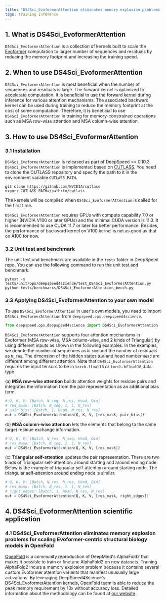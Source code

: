 ```yaml
---
title: "DS4Sci_EvoformerAttention eliminates memory explosion problems for scaling Evoformer-centric structural biology models"
tags: training inference
---
```


## 1. What is DS4Sci_EvoformerAttention
`DS4Sci_EvoformerAttention` is a collection of kernels built to scale the [Evoformer](https://www.nature.com/articles/s41586-021-03819-2) computation to larger number of sequences and residuals by reducing the memory footprint and increasing the training speed.

## 2. When to use DS4Sci_EvoformerAttention
`DS4Sci_EvoformerAttention` is most beneficial when the number of sequences and residuals is large. The forward kernel is optimized to accelerate computation. It is beneficial to use the forward kernel during inference for various attention mechanisms. The associated backward kernel can be used during training to reduce the memory footprint at the cost of some computation. Therefore, it is beneficial to use `DS4Sci_EvoformerAttention` in training for memory-constrained operations such as MSA row-wise attention and MSA column-wise attention.

## 3. How to use DS4Sci_EvoformerAttention

### 3.1 Installation

`DS4Sci_EvoformerAttention` is released as part of DeepSpeed >= 0.10.3. `DS4Sci_EvoformerAttention` is implemented based on [CUTLASS](https://github.com/NVIDIA/cutlass). You need to clone the CUTLASS repository and specify the path to it in the environment variable `CUTLASS_PATH`.

```shell
git clone https://github.com/NVIDIA/cutlass
export CUTLASS_PATH=/path/to/cutlass
```
The kernels will be compiled when `DS4Sci_EvoformerAttention` is called for the first time.

`DS4Sci_EvoformerAttention` requires GPUs with compute capability 7.0 or higher (NVIDIA V100 or later GPUs) and the minimal CUDA version is 11.3. It is recommended to use CUDA 11.7 or later for better performance. Besides, the performance of backward kernel on V100 kernel is not as good as that on A100 for now.

### 3.2 Unit test and benchmark

The unit test and benchmark are available in the `tests` folder in DeepSpeed repo. You can use the following command to run the unit test and benchmark.

```shell
pytest -s tests/unit/ops/deepspeed4science/test_DS4Sci_EvoformerAttention.py
python tests/benchmarks/DS4Sci_EvoformerAttention_bench.py
```

### 3.3 Applying DS4Sci_EvoformerAttention to your own model

To use `DS4Sci_EvoformerAttention` in user's own models, you need to import `DS4Sci_EvoformerAttention` from `deepspeed.ops.deepspeed4science`.

```python
from deepspeed.ops.deepspeed4science import DS4Sci_EvoformerAttention
```

`DS4Sci_EvoformerAttention` supports four attention mechanisms in Evoformer (MSA row-wise, MSA column-wise, and 2 kinds of Triangular) by using different inputs as shown in the following examples. In the examples, we denote the number of sequences as `N_seq` and the number of residuals as `N_res`. The dimension of the hidden states `Dim` and head number `Head` are different among different attention. Note that `DS4Sci_EvoformerAttention` requires the input tensors to be in `torch.float16` or `torch.bfloat16` data type.

(a) **MSA row-wise attention** builds attention weights for residue pairs and integrates the information from the pair representation as an additional bias term.
```python
# Q, K, V: [Batch, N_seq, N_res, Head, Dim]
# res_mask: [Batch, N_seq, 1, 1, N_res]
# pair_bias: [Batch, 1, Head, N_res, N_res]
out = DS4Sci_EvoformerAttention(Q, K, V, [res_mask, pair_bias])
```

(b) **MSA column-wise attention** lets the elements that belong to the same target residue exchange information.
```python
# Q, K, V: [Batch, N_res, N_seq, Head, Dim]
# res_mask: [Batch, N_seq, 1, 1, N_res]
out = DS4Sci_EvoformerAttention(Q, K, V, [res_mask])
```

(c) **Triangular self-attention** updates the pair representation. There are two kinds of Triangular self-attention: around starting and around ending node. Below is the example of triangular self-attention around starting node. The triangular self-attention around ending node is similar.
```python
# Q, K, V: [Batch, N_res, N_res, Head, Dim]
# res_mask: [Batch, N_res, 1, 1, N_res]
# right_edges: [Batch, 1, Head, N_res, N_res]
out = DS4Sci_EvoformerAttention(Q, K, V, [res_mask, right_edges])
```

## 4. DS4Sci_EvoformerAttention scientific application

### 4.1 DS4Sci_EvoformerAttention eliminates memory explosion problems for scaling Evoformer-centric structural biology models in OpenFold

[OpenFold](https://github.com/aqlaboratory/openfold) is a community reproduction of DeepMind's AlphaFold2 that makes it possible to train or finetune AlphaFold2 on new datasets. Training AlphaFold2 incurs a memory explosion problem because it contains several custom Evoformer attention variants that manifest unusually large activations. By leveraging DeepSpeed4Science's DS4Sci_EvoformerAttention kernels, OpenFold team is able to reduce the peak memory requirement by 13x without accuracy loss. Detailed information about the methodology can be found at [our website](https://deepspeed4science.ai/2023/09/18/model-showcase-openfold/).

<!-- OpenFold team also hosts an [example](https://github.com/aqlaboratory/openfold/blob/main/tests/test_deepspeed_evo_attention.py) about how to use DS4Sci_EvoformerAttention in the OpenFold repo. -->
